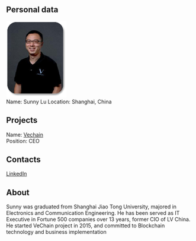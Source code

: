 ## Personal data
![ photo](../people/photo/sunny_lu.png)  
Name:  Sunny Lu
Location: Shanghai, China
## Projects 
Name: [Vechain](../projects/vechain.md)  
Position: CEO
## Contacts
[LinkedIn](https://www.linkedin.com/in/sunny-lu-55456915)  

## About
Sunny was graduated from Shanghai Jiao Tong University, majored in Electronics and Communication
Engineering. He has been served as IT Executive in Fortune 500 companies over 13 years, former CIO of LV
China. He started VeChain project in 2015, and committed to Blockchain technology and business implementation